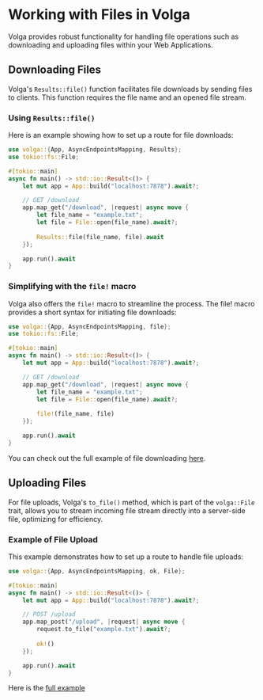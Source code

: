 # Working with Files in Volga

Volga provides robust functionality for handling file operations such as downloading and uploading files within your Web Applications.

## Downloading Files
Volga's `Results::file()` function facilitates file downloads by sending files to clients. This function requires the file name and an opened file stream.

### Using `Results::file()`

Here is an example showing how to set up a route for file downloads:
```rust
use volga::{App, AsyncEndpointsMapping, Results};
use tokio::fs::File;

#[tokio::main]
async fn main() -> std::io::Result<()> {
    let mut app = App::build("localhost:7878").await?;

    // GET /download
    app.map_get("/download", |request| async move {
        let file_name = "example.txt";
        let file = File::open(file_name).await?;
        
        Results::file(file_name, file).await
    });

    app.run().await
}
```
### Simplifying with the `file!` macro
Volga also offers the `file!` macro to streamline the process.
The file! macro provides a short syntax for initiating file downloads:
```rust
use volga::{App, AsyncEndpointsMapping, file};
use tokio::fs::File;

#[tokio::main]
async fn main() -> std::io::Result<()> {
    let mut app = App::build("localhost:7878").await?;

    // GET /download
    app.map_get("/download", |request| async move {
        let file_name = "example.txt";
        let file = File::open(file_name).await?;
        
        file!(file_name, file)
    });

    app.run().await
}
```
You can check out the full example of file downloading [here](https://github.com/RomanEmreis/volga/blob/main/examples/file_download.rs).
## Uploading Files
For file uploads, Volga's `to_file()` method, which is part of the `volga::File` trait, allows you to stream incoming file stream directly into a server-side file, optimizing for efficiency.
### Example of File Upload
This example demonstrates how to set up a route to handle file uploads:
```rust
use volga::{App, AsyncEndpointsMapping, ok, File};

#[tokio::main]
async fn main() -> std::io::Result<()> {
    let mut app = App::build("localhost:7878").await?;

    // POST /upload
    app.map_post("/upload", |request| async move {
        request.to_file("example.txt").await?;
        
        ok!()
    });

    app.run().await
}
```

Here is the [full example](https://github.com/RomanEmreis/volga/blob/main/examples/file_upload.rs)
